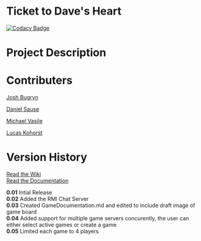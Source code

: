 <h1>Ticket to Dave's Heart</h1>

[![Codacy Badge](https://api.codacy.com/project/badge/Grade/2ac0aae70b3a43779d96e53e8b02921c)](https://www.codacy.com/app/Lucas-Kohorst/ticketToRide?utm_source=github.com&amp;utm_medium=referral&amp;utm_content=tickettodavesheart/ticketToRide&amp;utm_campaign=Badge_Grade)

<h1>Project Description</h1>

<h1>Contributers</h1>
<p><a href="https://github.com/bugryn-josh">Josh Bugryn</a></p>
<p><a href="https://github.com/danielsause">Daniel Sause</a></p>
<p><a href="https://github.com/michaelvasile">Michael Vasile</a></p>
<p><a href="https://github.com/lucas-kohorst">Lucas Kohorst</a></p>

<h1>Version History</h1>

<a href="https://github.com/tickettodavesheart/ticketToRide/wiki">Read the Wiki</a><br>
<a href="docs/allclasses-index.html">Read the Documentation</a>

<strong>0.01</strong> Intial Release<br>
<strong>0.02</strong> Added the RMI Chat Server<br>
<strong>0.03</strong> Created GameDocumentation.md and edited to include draft image of game board<br>
<strong>0.04</strong> Added support for multiple game servers concurently, the user can either select active games or create a game<br>
<strong>0.05</strong> Limited each game to 4 players<br>

